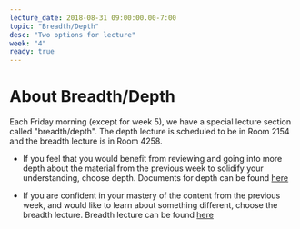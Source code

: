 ```yaml
---
lecture_date: 2018-08-31 09:00:00.00-7:00
topic: "Breadth/Depth"
desc: "Two options for lecture"
week: "4"
ready: true
---
```


# About Breadth/Depth

Each Friday morning (except for week 5), we have a special lecture
section called "breadth/depth".  The depth lecture is scheduled to be in Room 2154 and the breadth lecture is in Room 4258. 


* If you feel that you would benefit from reviewing and going into more
depth about the material from the previous week to solidify your
understanding, choose depth. Documents for depth can be found [here](/lectures/week2/depth/)

* If you are confident in your mastery of the content from the previous
week, and would like to learn about something different, choose the
breadth lecture. Breadth lecture can be found [here](/lectures/week2/breadth/)

